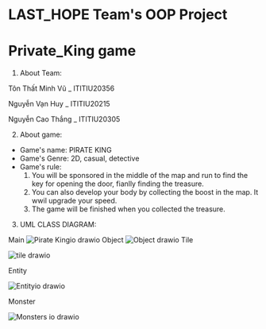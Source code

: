 # LAST_HOPE Team's OOP Project 
# Private_King game
1. About Team: 

Tôn Thất Minh Vũ _ ITITIU20356

Nguyễn Vạn Huy   _ ITITIU20215

Nguyễn Cao Thắng _ ITITIU20305


2. About game:
- Game's name: PIRATE KING
- Game's Genre: 2D, casual, detective
- Game's rule:
  1. You will be sponsored in the middle of the map and run to find the key for opening the door, fianlly finding the treasure.
  2. You can also develop your body by collecting the boost in the map. It wwil upgrade your speed.
  3. The game will be finished when you collected the treasure.
  
 
3. UML CLASS DIAGRAM: 



Main
![Pirate Kingio drawio](https://user-images.githubusercontent.com/91870430/208327683-78411eaf-9865-4de3-87fe-7c77534b06d3.png)
Object
![Object drawio](https://user-images.githubusercontent.com/91870430/208334299-1c1e9afa-3ce4-438e-aac1-be0d70865264.png)
Tile

![tile drawio](https://user-images.githubusercontent.com/91870430/208343677-40c89c19-1d0c-474a-8aa7-025e5dcae963.png)


Entity

![Entityio drawio](https://user-images.githubusercontent.com/91870430/208353988-eef386df-7768-4d83-9bd8-3526a4953bc6.png)

Monster


![Monsters io drawio](https://user-images.githubusercontent.com/91870430/209552574-82be6af2-d0c0-4492-b7f1-ebbc07c42318.png)


